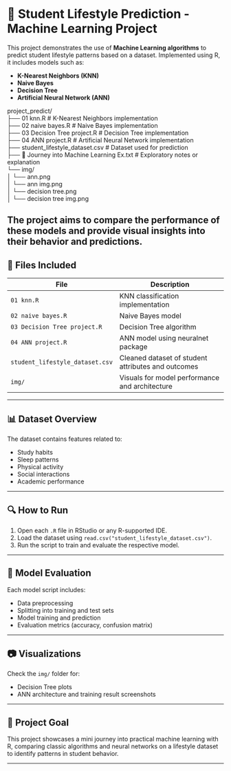 # 🧠 Student Lifestyle Prediction - Machine Learning Project
This project demonstrates the use of **Machine Learning algorithms** to predict student lifestyle patterns based on a dataset. 
Implemented using R, it includes models such as:

- **K-Nearest Neighbors (KNN)**
- **Naive Bayes**
- **Decision Tree**
- **Artificial Neural Network (ANN)**

project_predict/<br>
├── 01 knn.R                          # K-Nearest Neighbors implementation<br>
├── 02 naive bayes.R                 # Naive Bayes implementation<br>
├── 03 Decision Tree project.R       # Decision Tree implementation<br>
├── 04 ANN project.R                 # Artificial Neural Network implementation<br>
├── student_lifestyle_dataset.csv   # Dataset used for prediction<br>
├── 🚀 Journey into Machine Learning Ex.txt  # Exploratory notes or explanation<br>
└── img/<br>
│ └── ann.png<br>
│ └── ann img.png<br>
│ └── decision tree.png<br>
│ └── decision tree img.png<br>

The project aims to compare the performance of these models and provide visual insights into their behavior and predictions.
---

## 📂 Files Included

| File | Description |
|------|-------------|
| `01 knn.R` | KNN classification implementation |
| `02 naive bayes.R` | Naive Bayes model |
| `03 Decision Tree project.R` | Decision Tree algorithm |
| `04 ANN project.R` | ANN model using neuralnet package |
| `student_lifestyle_dataset.csv` | Cleaned dataset of student attributes and outcomes |
| `img/` | Visuals for model performance and architecture |

---
## 📊 Dataset Overview
The dataset contains features related to:
- Study habits
- Sleep patterns
- Physical activity
- Social interactions
- Academic performance
---
## 🔍 How to Run
1. Open each `.R` file in RStudio or any R-supported IDE.
2. Load the dataset using `read.csv("student_lifestyle_dataset.csv")`.
3. Run the script to train and evaluate the respective model.
---
## 🧪 Model Evaluation
Each model script includes:
- Data preprocessing
- Splitting into training and test sets
- Model training and prediction
- Evaluation metrics (accuracy, confusion matrix)
---
## 📷 Visualizations
Check the `img/` folder for:
- Decision Tree plots
- ANN architecture and training result screenshots
---
## 🚀 Project Goal
This project showcases a mini journey into practical machine learning with R, comparing classic algorithms and 
neural networks on a lifestyle dataset to identify patterns in student behavior.

---
